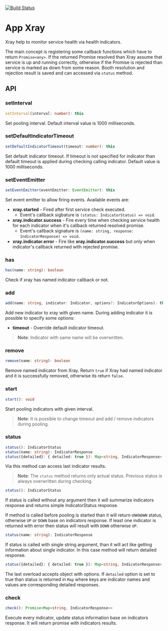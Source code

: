 [![Build Status](https://travis-ci.org/vanioinformatika/node-appxray.svg?branch=master)](https://travis-ci.org/vanioinformatika/node-appxray)

# App Xray

Xray help to monitor service health via health indicators.

The main concept is registering some callback functions which have to return `Promise<any>`. If the returned Promise
resolved than Xray assume that service is up and running correctly, otherwise if the Promise is rejected than service
is marked as down from some reason. Booth resolution and rejection result is saved and can accessed via `status` method.

## API

### setInterval

```typescript
setInterval(interval: number): this
```

Set pooling interval. Default interval value is 1000 milliseconds.

### setDefaultIndicatorTimeout

```typescript
setDefaultIndicatorTimeout(timeout: number): this
```

Set default indicator timeout. If timeout is not specified for indicator than default timeout is applied during checking
calling indicator. Default value is 1000 milliseconds.

### setEventEmitter

```typescript
setEventEmitter(eventEmitter: EventEmitter): this
```

Set event emitter to allow firing events. Available events are:

- **xray.started** - Fired after first service check executed.
  - Event's callback sigbature is `(status: IndicatorStatus) => void`.
- **xray.indicator.success** - Fire every time when checking service health for each indicator when it's callback 
  returned resolved promise.
  - Event's callback signature is `(name: string, response: IndicatorResponse) => void`.
- **xray.indicator.error** - Fire like **xray.indicator.success** but only when indicator's callback returned with
  rejected promise.

### has

```typescript
has(name: string): boolean
```

Check if xray has named indicator callback or not.

### add

```typescript
add(name: string, indicator: Indicator, options?: IndicatorOptions): this
```

Add new indicator to xray with given name. During adding indicator it is possible to specify some options:

- **timeout** - Override default indicator timeout. 

> **Note**: Indicator with same name will be overwritten. 

### remove

```typescript
remove(name: string): boolean
```

Remove named indicator from Xray. Return `true` if Xray had named indicator and it is successfully removed, otherwise
its return `false`.

### start

```typescript
start(): void
```

Start pooling indicators with given interval.

> **Note**: It is possible to change timeout and add / remove indicators during pooling.

### status

```typescript
status(): IndicatorStatus
status(name: string): IndicatorResponse
status({detailed}: { detailed: true }): Map<string, IndicatorResponse>
```

Via this method can access last indicator results.

> **Note**: The `status` method returns only actual status. Previous status is always overwritten during checking.

```typescript
status(): IndicatorStatus
```

If status is called without any argument then it will summarize indicators response and returns simple IndicatorStatus
response.

If method is called before pooling is started than it will return `UNKNOWN` status, otherwise `UP` or `DOWN` base on
indicators response. If least one indicator is returned with error then status will result with `DOWN` otherwise `UP`.

```typescript
status(name: string): IndicatorResponse
```

If status is called with single string argument, than it will act like getting information about single indicator. In
this case method will return detailed response.

```typescript
status({detailed}: { detailed: true }): Map<string, IndicatorResponse>
```

The last overload accepts object with options. If `detailed` option is set to true than status is returned in `Map`
where keys are indicator names and values are corresponding detailed responses.

### check

```typescript
check(): Promise<Map<string, IndicatorResponse>>
```

Execute every indicator, update status information base on indicators response. It will return promise with indicators
results.
